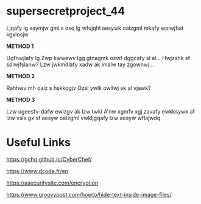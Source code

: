 # supersecretproject_44
Ljqafy lg xaymjw gml s osq lg wfujqhl aesywk oalzgml mkafy wplwjfsd kgxlosjw

**METHOD 1**

Ugfnwjlafy lg Zwp kwwewv lgg gtnagmk ozwf dggcafy sl al...
Hwjzshk sf sdlwjfslanw? Lzw jwkmdlafy xadw ak imalw tay zgownwj...

**METHOD 2**

Rahhwv mh oalz s hskkogjv
Ozsl ywlk owllwj sk al vjawk?

**METHOD 3**

Lzw ugeesfv-dafw ewlzgv ak lzw twkl A'nw xgmfv xgj zavafy ewkksywk af lzw vsls gx sf aesyw oalzgml vwkljgqafy lzw aesyw wflajwdq

# Useful Links
https://gchq.github.io/CyberChef/

https://www.dcode.fr/en

https://asecuritysite.com/encryption

https://www.groovypost.com/howto/hide-text-inside-image-files/

